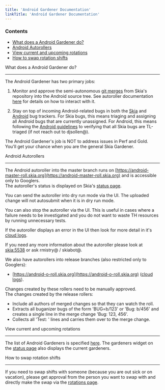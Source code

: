 ```yaml
---
title: 'Android Gardener Documentation'
linkTitle: 'Android Gardener Documentation'
---
```


### Contents

- [What does a Android Gardener do?](#what_is_a_android_gardener)
- [Android Autorollers](#autoroller_doc)
- [View current and upcoming rotations](#view_current_upcoming_rotations)
- [How to swap rotation shifts](#how_to_swap)

<a name="what_is_a_android_gardener"></a> What does a Android Gardener do?

---

The Android Gardener has two primary jobs:

1. Monitor and approve the semi-autonomous
   [git merges](https://googleplex-android-review.git.corp.google.com/#/q/owner:31977622648%2540project.gserviceaccount.com+status:open)
   from Skia's repository into the Android source tree. See autoroller
   documentation <a href="#autoroller_doc">here</a> for details on how to
   interact with it.

2. Stay on top of incoming Android-related bugs in both the
   [Skia](https://bugs.chromium.org/p/skia/issues/list?can=2&q=OpSys%3DAndroid&sort=-id&colspec=ID+Type+Status+Priority+Owner+Summary&cells=tiles)
   and
   [Android](https://buganizer.corp.google.com/issues?q=assignee:skia-android-triage%20status:open)
   bug trackers. For Skia bugs, this means triaging and assigning all Android
   bugs that are currently unassigned. For Android, this means following the
   [Android guidelines](http://go/android-buganizer) to verifying that all Skia
   bugs are TL-triaged (if not reach out to djsollen@).

The Android Gardener's job is NOT to address issues in Perf and Gold. You'll get
your chance when you are the general Skia Gardener.

<a name="autoroller_doc"></a> Android Autorollers

---

The Android autoroller into the master branch runs on
[https://android-master-roll.skia.org](https://android-master-roll.skia.org) and
is accessible only to Googlers.<br/> The autoroller's status is displayed on
Skia's [status page](https://status.skia.org/).

You can send the autoroller into dry run mode via the UI. The uploaded change
will not autosubmit when it is in dry run mode.

You can also stop the autoroller via the UI. This is useful in cases where a
failure needs to be investigated and you do not want to waste TH resources by
running unnecessary tests.

If the autoroller displays an error in the UI then look for more detail in it's
[cloud logs](https://pantheon.corp.google.com/logs/viewer?project=google.com:skia-buildbots&resource=logging_log%2Fname%2Fandroid-master-autoroll&logName=projects%2Fgoogle.com:skia-buildbots%2Flogs%2Fautoroll).

If you need any more information about the autoroller please look at
[skia:5538](https://bugs.chromium.org/p/skia/issues/detail?id=5538) or ask
rmistry@ / skiabot@.

We also have autorollers into release branches (also restricted only to
Googlers):

- [https://android-o-roll.skia.org](https://android-o-roll.skia.org)
  ([cloud logs](https://pantheon.corp.google.com/logs/viewer?project=google.com:skia-buildbots&resource=logging_log%2Fname%2Fandroid-o-autoroll&logName=projects%2Fgoogle.com:skia-buildbots%2Flogs%2Fautoroll)).

Changes created by these rollers need to be manually approved.<br/> The changes
created by the release rollers:

- Include all authors of merged changes so that they can watch the roll.
- Extracts all buganizer bugs of the form 'BUG=b/123' or 'Bug: b/456' and
  creates a single line in the merge change 'Bug: 123, 456'.
- Collects all 'Test: ' lines and carries them over to the merge change.

<a name="view_current_upcoming_rotations"></a> View current and upcoming
rotations

---

The list of Android Gardeners is specified
[here](https://rotations.corp.google.com/rotation/5296436538245120). The
gardeners widget on the [status page](https://status.skia.org) also displays the
current gardeners.

<a name="how_to_swap"></a> How to swap rotation shifts

---

If you need to swap shifts with someone (because you are out sick or on
vacation), please get approval from the person you want to swap with and
directly make the swap via the
[rotations page](https://rotations.corp.google.com/rotation/5296436538245120).
